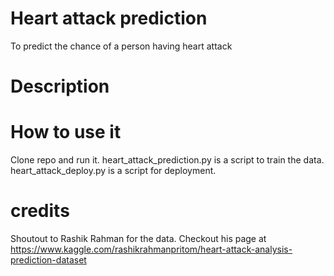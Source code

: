 # Heart attack prediction
 To predict the chance of a person having heart attack


# Description

# How to use it
Clone repo and run it.
heart_attack_prediction.py is a script to train the data.
heart_attack_deploy.py is a script for deployment.

# credits
Shoutout to Rashik Rahman for the data.
Checkout his page at
https://www.kaggle.com/rashikrahmanpritom/heart-attack-analysis-prediction-dataset
